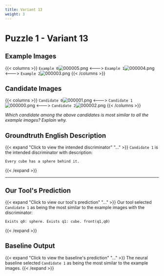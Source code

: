 ```yaml
---
title: Variant 13
weight: 3
---
```


# Puzzle 1 - Variant 13

## Example Images
{{< columns >}}
`Example 0`![000005.png](/clevr-variants/spy/fovariant-13/render/images/CLEVR_val_000005.png)
<--->
`Example 1`![000004.png](/clevr-variants/spy/fovariant-13/render/images/CLEVR_val_000004.png)
<--->
`Example 2`![000003.png](/clevr-variants/spy/fovariant-13/render/images/CLEVR_val_000003.png)
{{< /columns >}}

## Candidate Images
{{< columns >}}
`Candidate 0`![000001.png](/clevr-variants/spy/fovariant-13/render/images/CLEVR_val_000001.png)
<--->
`Candidate 1`![000000.png](/clevr-variants/spy/fovariant-13/render/images/CLEVR_val_000000.png)
<--->
`Candidate 2`![000002.png](/clevr-variants/spy/fovariant-13/render/images/CLEVR_val_000002.png)
{{< /columns >}}

*Which candidate among the above candidates is most similar to all the example images? Explain why.*

## Groundtruth English Description

{{< expand "Click to view the intended discriminator" "..." >}}
`Candidate 1` is the intended discriminator with description:
```plaintext 
Every cube has a sphere behind it.
```
{{< /expand >}}

---



## Our Tool's Prediction

{{< expand "Click to view our tool's prediction" "..." >}}
Our tool selected `Candidate 1` as being the most similar to the example images with the discriminator:
```plaintext
Exists q0: sphere. Exists q1: cube. front(q1,q0)
```
{{< /expand >}}



## Baseline Output

{{< expand "Click to view the baseline's prediction" "..." >}}
The neural baseline selected `Candidate 1` as being the most similar to the example images.
{{< /expand >}}

